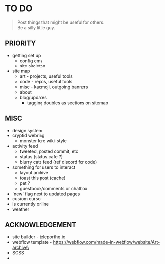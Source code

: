 # TO DO

> Post things that might be useful for others.  
> Be a silly little guy.

## PRIORITY

- getting set up
  - config cms
  - site skeleton
- site map
  - art - projects, useful tools
  - code - repos, useful tools
  - misc - kaomoji, outgoing banners
  - about
  - blog/updates
    - tagging doubles as sections on sitemap

## MISC

- design system
- cryptid webring
  - monster lore wiki-style
- activity feed
  - tweeted, posted commit, etc
  - status (status.cafe ?)
  - blurry cats feed (ref discord for code)
- something for users to interact
  - layout archive
  - toast this post (cache)
  - pet ?
  - guestbook/comments or chatbox
- 'new' flag next to updated pages
- custom cursor
- is currently online
- weather

## ACKNOWLEDGEMENT

- site builder - teleporthq.io
- webflow template - https://webflow.com/made-in-webflow/website/Art-archive\
- SCSS
-
